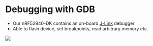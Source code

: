 # Debugging with GDB

- Our nRF52840-DK contains an on-board [J-Link](https://www.st.com/en/development-tools/st-link-v2.html) debugger
- Able to flash device, set breakpoints, read arbitrary memory etc.

![](https://docs.zephyrproject.org/latest/_images/nrf52840dk_nrf52840.jpg)